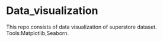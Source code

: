 # Data_visualization

This repo consists of data visualization of superstore dataset.<br>
Tools:Matplotlib,Seaborn.
